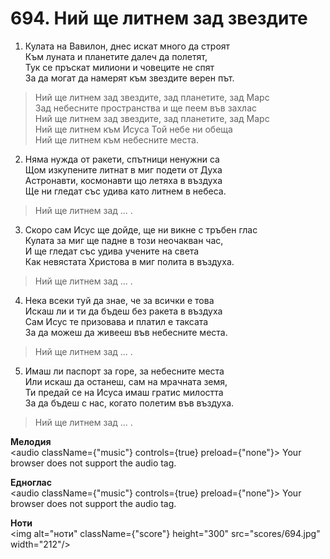 # 694. Ний ще литнем зад звездите  

1. Кулата на Вавилон, днес искат много да строят  
Към луната и планетите далеч да полетят,  
Тук се пръскат милиони и човеците не спят  
За да могат да намерят към звездите верен път.  

> Ний ще литнем зад звездите, зад планетите, зад Марс  
> Зад небесните пространства и ще пеем във захлас  
> Ний ще литнем зад звездите, зад планетите, зад Марс  
> Ний ще литнем към Исуса Той небе ни обеща  
> Ний ще литнем към небесните места.  

2. Няма нужда от ракети, спътници ненужни са  
Щом изкупените литнат в миг подети от Духа  
Астронавти, космонавти що летяха в въздуха  
Ще ни гледат със удива като литнем в небеса.  

> Ний ще литнем зад ... .  

3. Скоро сам Исус ще дойде, ще ни викне с тръбен глас  
Кулата за миг ще падне в този неочакван час,  
И ще гледат със удива учените на света  
Как невястата Христова в миг полита в въздуха.  

> Ний ще литнем зад ... .  

4. Нека всеки туй да знае, че за всички е това  
Искаш ли и ти да бъдеш без ракета в въздуха  
Сам Исус те призовава и платил е таксата  
За да можеш да живееш във небесните места.  

> Ний ще литнем зад ... .  

5. Имаш ли паспорт за горе, за небесните места  
Или искаш да останеш, сам на мрачната земя,  
Ти предай се на Исуса имаш гратис милостта  
За да бъдеш с нас, когато полетим във въздуха.  

> Ний ще литнем зад ... .  

__Мелодия__  
<audio className={"music"} controls={true} preload={"none"}><source src="mp3/694.mp3" type="audio/mpeg"/>
Your browser does not support the audio tag.
</audio>  

__Едноглас__  
<audio className={"music"} controls={true} preload={"none"}><source src="transp/694.mp3" type="audio/mpeg"/>
Your browser does not support the audio tag.
</audio>  

__Ноти__  
<img alt="ноти" className={"score"} height="300" src="scores/694.jpg" width="212"/>
